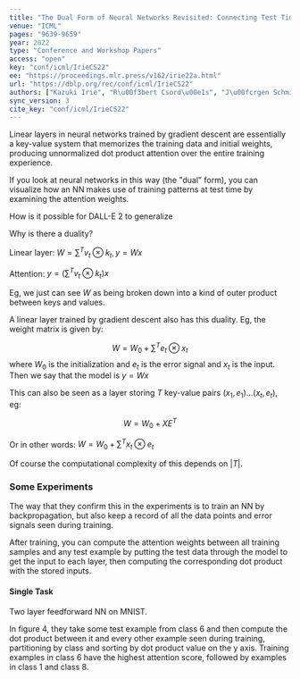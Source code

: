 ```yaml
---
title: "The Dual Form of Neural Networks Revisited: Connecting Test Time Predictions to Training Patterns via Spotlights of Attention."
venue: "ICML"
pages: "9639-9659"
year: 2022
type: "Conference and Workshop Papers"
access: "open"
key: "conf/icml/IrieCS22"
ee: "https://proceedings.mlr.press/v162/irie22a.html"
url: "https://dblp.org/rec/conf/icml/IrieCS22"
authors: ["Kazuki Irie", "R\u00f3bert Csord\u00e1s", "J\u00fcrgen Schmidhuber"]
sync_version: 3
cite_key: "conf/icml/IrieCS22"
---
```


Linear layers in neural networks trained by gradient descent are essentially a key-value system that memorizes the training data and initial weights, producing unnormalized dot product attention over the entire training experience.

If you look at neural networks in this way (the "dual" form), you can visualize how an NN makes use of training patterns at test time by examining the attention weights.

How is it possible for DALL-E 2 to generalize

Why is there a duality?

Linear layer: $W = \sum^T v_t \otimes k_t, y = Wx$

Attention: $y = (\sum^T v_t \otimes k_t) x$

Eg, we just can see $W$ as being broken down into a kind of outer product between keys and values.

A linear layer trained by gradient descent also has this duality. Eg, the weight matrix is given by:

$$
W = W_0 + \sum^T e_t \otimes x_t
$$
where $W_0$ is the initialization and $e_t$ is the error signal and $x_t$ is the input. Then we say that the model is $y = Wx$

This can also be seen as a layer storing $T$ key-value pairs $(x_1, e_1) ... (x_t, e_t)$, eg:

$$
W = W_0 + XE^T
$$

Or in other words:  $W = W_0 + \sum^T x_t \otimes e_t$

Of course the computational complexity of this depends on $|T|$.

### Some Experiments
The way that they confirm this in the experiments is to train an NN by backpropagation, but also keep a record of all the data points and error signals seen during training.

After training, you can compute the attention weights between all training samples and any test example by putting the test data through the model to get the input to each layer, then computing the corresponding dot product with the stored inputs.

#### Single Task

Two layer feedforward NN on MNIST.

In figure 4, they take some test example from class 6 and then compute the dot product between it and every other example seen during training, partitioning by class and sorting by dot product value on the y axis. Training examples in class 6 have the highest attention score, followed by examples in class 1 and class 8.